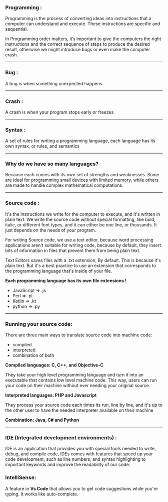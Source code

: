 ### Programming :

Programming is the process of converting ideas into instructions that a computer can understand and execute. These instructions are specific and sequential.

In Programming order matters, it’s important to give the computers the right instructions and the correct sequence of steps to produce the desired result, otherwise we might introduce bugs or even make the computer crash.

---

### Bug :

A bug is when something unexpected happens.

---

### Crash :

A crash is when your program stops early or freezes

---

### Syntax :

A set of rules for writing a programming language, each language has its own syntax, or rules, and semantics

---

### Why do we have so many languages?

Because each comes with its own set of strengths and weaknesses. Some are ideal for programming small devices with limited memory, while others are made to handle complex mathematical computations.

---

### Source code :

It's the instructions we write for the computer to execute, and it's written in plain text. We write the source code without special formatting, like bold, italic, or different font types, and it can either be one line, or thousands. It just depends on the needs of your program.

For writing Source code, we use a text editor, because word processing applications aren't suitable for writing code, because by default, they insert bits of information in files that prevent them from being plain text.

Text Editors saves files with a .txt extension, By default. This is because it's plain text. But it's a best practice to use an extension that corresponds to the programming language that's inside of your file.

**Each programming language has its own file extensions !**

- JavaScript => .js
- Perl => .pl
- Kotlin => .kt
- python => .py

---

### Running your source code:

There are three main ways to translate source code into machine code:

- compiled
- interpreted
- combination of both

**Compiled languages: C, C++, and Objective-C**

They take your high level programming language and turn it into an executable that contains low level machine code. This way, users can run your code on their machine without ever needing your original source.

**Interpreted languages: PHP and Javascript**

They process your source code each times its run, line by line, and it's up to the other user to have the needed interpreter available on their machine

**Combination: Java, C# and Python**

---

### IDE (Integrated development environments) :

IDE is an application that provides you with special tools needed to write, debug, and compile code, IDEs comes with features that speed up your code development, such as line numbers, and syntax highlighting to important keywords and improve the readability of our code.

### IntelliSense:

A feature in **Vs Code** that allows you to get code suggestions while you're typing. It works like auto-complete.
